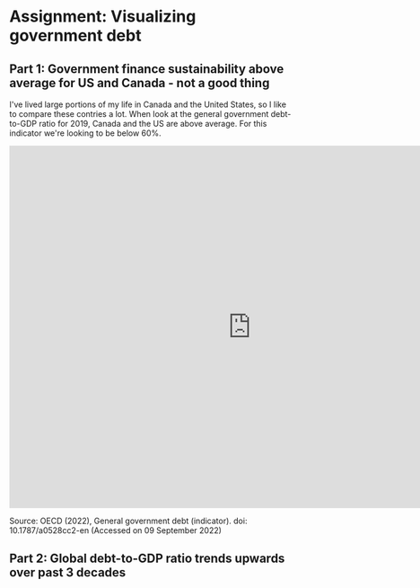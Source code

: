 # Assignment: Visualizing government debt

## Part 1: Government finance sustainability above average for US and Canada - not a good thing
I've lived large portions of my life in Canada and the United States, so I like to compare these contries a lot. When look at the general government debt-to-GDP ratio for 2019, Canada and the US are above average. For this indicator we're looking to be below 60%. 

<iframe src="https://data.oecd.org/chart/6ObY" width="860" height="645" style="border: 0" mozallowfullscreen="true" webkitallowfullscreen="true" allowfullscreen="true"><a href="https://data.oecd.org/chart/6ObY" target="_blank">OECD Chart: General government debt, Total, % of GDP, Annual, 2019</a></iframe>

Source: OECD (2022), General government debt (indicator). doi: 10.1787/a0528cc2-en (Accessed on 09 September 2022)

## Part 2: Global debt-to-GDP ratio trends upwards over past 3 decades

<div class="flourish-embed flourish-chart" data-src="visualisation/11143867"><script src="https://public.flourish.studio/resources/embed.js"></script></div>
